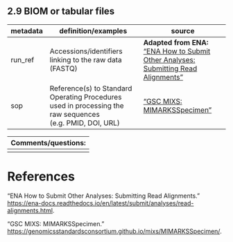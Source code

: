 ## 2.9 BIOM or tabular files

| **metadata** | **definition/examples**                                                                                  | **source**                                                                                                                                                             |
|------------------|------------------------------------|------------------|
| run_ref      | Accessions/identifiers linking to the raw data (FASTQ)                                                   | **Adapted from ENA:** [“ENA How to Submit Other Analyses: Submitting Read Alignments”](https://ena-docs.readthedocs.io/en/latest/submit/analyses/read-alignments.html) |
| sop          | Reference(s) to Standard Operating Procedures used in processing the raw sequences (e.g. PMID, DOI, URL) | [“GSC MIXS: MIMARKSSpecimen”](https://genomicsstandardsconsortium.github.io/mixs/MIMARKSSpecimen/)                                                                     |

| Comments/questions: |
|---------------------|
|                     |

# References

“ENA How to Submit Other Analyses: Submitting Read Alignments.”
<https://ena-docs.readthedocs.io/en/latest/submit/analyses/read-alignments.html>.

“GSC MIXS: MIMARKSSpecimen.”
<https://genomicsstandardsconsortium.github.io/mixs/MIMARKSSpecimen/>.
